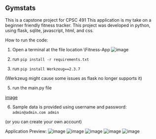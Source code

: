 ## Gymstats

This is a capstone project for CPSC 491
This application is my take on a beginner friendly fitness tracker.
This project was developed in python, using flask, sqlite, javascript, html, and css.

How to run the code:

1. Open a terminal at the file location \Fitness-App 
![image](https://github.com/jqluu/Fitness-App/assets/72171222/d84fe652-b77e-4aff-b07e-a3bd682dbef4)
2. run `pip install -r requirements.txt`

4. run `pip install Werkzeug==2.3.7`

   
(Werkzeug might cause some issues as flask no longer supports it)


5.  run the main.py file

[image](https://github.com/jqluu/Fitness-App/assets/72171222/0f70351d-1140-4c18-a263-f603095a534d)


6. Sample data is provided using username and password:
`admin@admin.com
admin`

(or you can create your own account)


Application Preview:
![image](https://github.com/jqluu/Fitness-App/assets/72171222/d9c385a0-14c3-4d35-b6bd-ce95349096a0)
![image](https://github.com/jqluu/Fitness-App/assets/72171222/df1c28d6-5b7b-4c3f-870d-6a91654704ad)
![image](https://github.com/jqluu/Fitness-App/assets/72171222/c970d727-b0fd-4639-b299-a619a193f470)
![image](https://github.com/jqluu/Fitness-App/assets/72171222/3fea1bde-84e6-4061-a8bc-aca50374a435)
![image](https://github.com/jqluu/Fitness-App/assets/72171222/d8ff6e8e-89b1-4345-9fb6-21eff77a588c)


